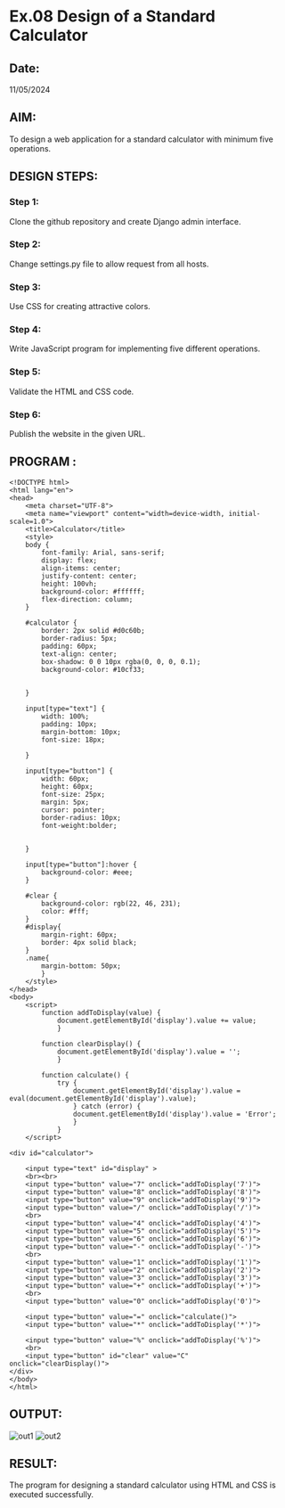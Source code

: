 # Ex.08 Design of a Standard Calculator
## Date:
11/05/2024
## AIM:
To design a web application for a standard calculator with minimum five operations.

## DESIGN STEPS:

### Step 1:
Clone the github repository and create Django admin interface.

### Step 2:
Change settings.py file to allow request from all hosts.

### Step 3:
Use CSS for creating attractive colors.

### Step 4:
Write JavaScript program for implementing five different operations.

### Step 5:
Validate the HTML and CSS code.

### Step 6:
Publish the website in the given URL.

## PROGRAM :

```
<!DOCTYPE html>
<html lang="en">
<head>
    <meta charset="UTF-8">
    <meta name="viewport" content="width=device-width, initial-scale=1.0">
    <title>Calculator</title>
    <style>
    body {
        font-family: Arial, sans-serif;
        display: flex;
        align-items: center;
        justify-content: center;
        height: 100vh;
        background-color: #ffffff;
        flex-direction: column;
    }

    #calculator {
        border: 2px solid #d0c60b;
        border-radius: 5px;
        padding: 60px;
        text-align: center;
        box-shadow: 0 0 10px rgba(0, 0, 0, 0.1);
        background-color: #10cf33;


    }

    input[type="text"] {
        width: 100%;
        padding: 10px;
        margin-bottom: 10px;
        font-size: 18px;
    
    }

    input[type="button"] {
        width: 60px;
        height: 60px;
        font-size: 25px;
        margin: 5px;
        cursor: pointer;
        border-radius: 10px;
        font-weight:bolder;
        

    }

    input[type="button"]:hover {
        background-color: #eee;
    }

    #clear {
        background-color: rgb(22, 46, 231);
        color: #fff;
    }
    #display{
        margin-right: 60px;
        border: 4px solid black;
    }
    .name{
        margin-bottom: 50px;
        }
    </style>
</head>
<body>
    <script>
        function addToDisplay(value) {
            document.getElementById('display').value += value;
            }

        function clearDisplay() {
            document.getElementById('display').value = '';
            }

        function calculate() {
            try {
                document.getElementById('display').value = eval(document.getElementById('display').value);
                } catch (error) {
                document.getElementById('display').value = 'Error';
                }
            }   
    </script>

<div id="calculator">
   
    <input type="text" id="display" >
    <br><br>
    <input type="button" value="7" onclick="addToDisplay('7')">
    <input type="button" value="8" onclick="addToDisplay('8')">
    <input type="button" value="9" onclick="addToDisplay('9')">
    <input type="button" value="/" onclick="addToDisplay('/')">
    <br>
    <input type="button" value="4" onclick="addToDisplay('4')">
    <input type="button" value="5" onclick="addToDisplay('5')">
    <input type="button" value="6" onclick="addToDisplay('6')">
    <input type="button" value="-" onclick="addToDisplay('-')">
    <br>
    <input type="button" value="1" onclick="addToDisplay('1')">
    <input type="button" value="2" onclick="addToDisplay('2')">
    <input type="button" value="3" onclick="addToDisplay('3')">
    <input type="button" value="+" onclick="addToDisplay('+')">
    <br>
    <input type="button" value="0" onclick="addToDisplay('0')">
    
    <input type="button" value="=" onclick="calculate()">
    <input type="button" value="*" onclick="addToDisplay('*')">
   
    <input type="button" value="%" onclick="addToDisplay('%')">
    <br>
    <input type="button" id="clear" value="C" onclick="clearDisplay()">
</div>
</body>
</html>

```

## OUTPUT:
![out1](https://github.com/KGSatheeshKumar/Calc/assets/128453421/27b4fa8b-6039-49b1-865c-8423df3d00ce)
![out2](https://github.com/KGSatheeshKumar/Calc/assets/128453421/0e4b789d-0c77-48f0-ad93-34bf094c55dd)

## RESULT:
The program for designing a standard calculator using HTML and CSS is executed successfully.
